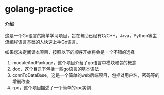 # golang-practice

#### 介绍
这是一个Go语言的简单学习项目，旨在帮助已经有C/C++，Java，Python等主流编程语言基础的人快速上手Go语言。

如果您决定阅读本项目，按照以下的顺序开始将会是一个不错的选择

1. moduleAndPackage，这个项目介绍了go语言中模块和包的概念
2. doc，这个目录下包括一些go语言的基本语法
3. connToDataBase，这是一个简单的web后端项目，包括对用户名，密码等的增删改查
4. rpc，这个项目描述了一个简单的rpc实例